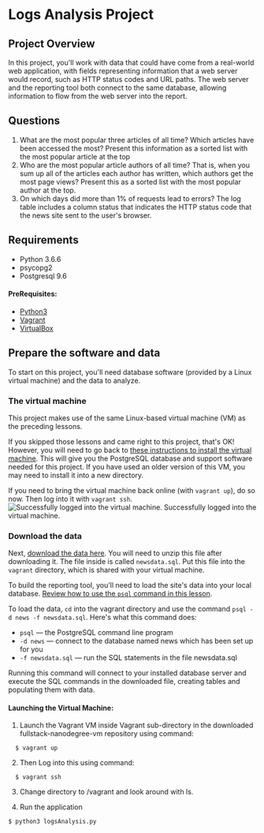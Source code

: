 # Logs Analysis Project


## Project Overview
In this project, you'll work with data that could have come from a real-world web application, with fields representing information that a web server would record, such as HTTP status codes and URL paths. The web server and the reporting tool both connect to the same database, allowing information to flow from the web server into the report.

## Questions
1. What are the most popular three articles of all time?
  Which articles have been accessed the most?
  Present this information as a sorted list with the most popular article at the top
2. Who are the most popular article authors of all time?
  That is, when you sum up all of the articles each author has written, which authors get the most page views?
  Present this as a sorted list with the most popular author at the top.
3. On which days did more than 1% of requests lead to errors?
  The log table includes a column status that indicates the HTTP status code that the news site sent to the user's browser.

## Requirements
* Python 3.6.6
* psycopg2
* Postgresql 9.6

#### PreRequisites:
  * [Python3](https://www.python.org/)
  * [Vagrant](https://www.vagrantup.com/)
  * [VirtualBox](https://www.virtualbox.org/)

## Prepare the software and data
To start on this project, you'll need database software (provided by a Linux virtual machine) and the data to analyze.

### The virtual machine
This project makes use of the same Linux-based virtual machine (VM) as the preceding lessons.

If you skipped those lessons and came right to this project, that's OK! However, you will need to go back to [these instructions to install the virtual machine](https://classroom.udacity.com/nanodegrees/nd004/parts/8d3e23e1-9ab6-47eb-b4f3-d5dc7ef27bf0/modules/bc51d967-cb21-46f4-90ea-caf73439dc59/lessons/5475ecd6-cfdb-4418-85a2-f2583074c08d/concepts/14c72fe3-e3fe-4959-9c4b-467cf5b7c3a0). This will give you the PostgreSQL database and support software needed for this project. If you have used an older version of this VM, you may need to install it into a new directory.

If you need to bring the virtual machine back online (with `vagrant up`), do so now. Then log into it with `vagrant ssh`.
![Successfully logged into the virtual machine.](https://d17h27t6h515a5.cloudfront.net/topher/2017/April/58fa90dd_screen-shot-2017-04-21-at-16.06.30/screen-shot-2017-04-21-at-16.06.30.png)
Successfully logged into the virtual machine.

### Download the data
Next, [download the data here](https://d17h27t6h515a5.cloudfront.net/topher/2016/August/57b5f748_newsdata/newsdata.zip). You will need to unzip this file after downloading it. The file inside is called `newsdata.sql`. Put this file into the `vagrant` directory, which is shared with your virtual machine.

To build the reporting tool, you'll need to load the site's data into your local database. [Review how to use the `psql` command in this lesson](https://classroom.udacity.com/nanodegrees/nd004/parts/8d3e23e1-9ab6-47eb-b4f3-d5dc7ef27bf0/modules/bc51d967-cb21-46f4-90ea-caf73439dc59/lessons/96869cfc-c67e-4a6c-9df2-9f93267b7be5/concepts/0b4079f5-6e64-4dd8-aee9-5c3a0db39840).

To load the data, `cd` into the vagrant directory and use the command `psql -d news -f newsdata.sql`.
Here's what this command does:

* `psql` — the PostgreSQL command line program
* `-d news` — connect to the database named news which has been set up for you
* `-f newsdata.sql` — run the SQL statements in the file newsdata.sql

Running this command will connect to your installed database server and execute the SQL commands in the downloaded file, creating tables and populating them with data.

  
#### Launching the Virtual Machine:
  1. Launch the Vagrant VM inside Vagrant sub-directory in the downloaded fullstack-nanodegree-vm repository using command:
  
  ```
    $ vagrant up
  ```
  2. Then Log into this using command:
  
  ```
    $ vagrant ssh
  ```
  3. Change directory to /vagrant and look around with ls.
  
  4.  Run the application
```
$ python3 logsAnalysis.py
```